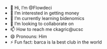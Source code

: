 - 👋 Hi, I’m @Flowdeci
- 👀 I’m interested in getting money
- 🌱 I’m currently learning bidenomics
- 💞️ I’m looking to collaborate on 
- 📫 How to reach me ckagric@ucsc
- 😄 Pronouns: Him
- ⚡ Fun fact: barca is la best club in the world

<!---
Flowdeci/Flowdeci is a ✨ special ✨ repository because its `README.md` (this file) appears on your GitHub profile.
You can click the Preview link to take a look at your changes.
--->
